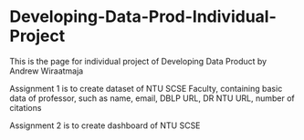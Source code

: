 # Developing-Data-Prod-Individual-Project

This is the page for individual project of Developing Data Product by Andrew Wiraatmaja

Assignment 1 is to create dataset of NTU SCSE Faculty, containing basic data of professor, such as name, email, DBLP URL, DR NTU URL, number of citations

Assignment 2 is to create dashboard of NTU SCSE
